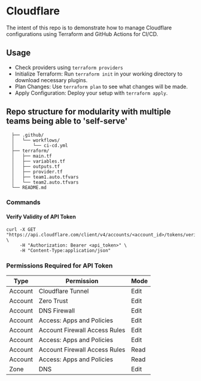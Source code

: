 # Cloudflare
The intent of this repo is to demonstrate how to manage Cloudflare configurations using Terraform and GitHub Actions for CI/CD.

## Usage
- Check providers using `terraform providers` 
- Initialize Terraform: Run `terraform init` in your working directory to download necessary plugins.
- Plan Changes: Use `terraform plan` to see what changes will be made.
- Apply Configuration: Deploy your setup with `terraform apply`.

##  Repo structure for modularity with multiple teams being able to 'self-serve'
```
  ├── .github/
  │   └── workflows/
  │       └── ci-cd.yml
  ├── terraform/
  │   ├── main.tf
  │   ├── variables.tf
  │   ├── outputs.tf
  │   ├── provider.tf
  │   ├── team1.auto.tfvars
  │   └── team2.auto.tfvars
  └── README.md
```

### Commands

#### Verify Validity of API Token
```
curl -X GET "https://api.cloudflare.com/client/v4/accounts/<account_id>/tokens/verify" \
     -H "Authorization: Bearer <api_token>" \
     -H "Content-Type:application/json"

```

### Permissions Required for API Token

| Type | Permission | Mode | 
| ----| ------| ----|
Account  | Cloudflare Tunnel | Edit |
Account  | Zero Trust   | Edit |
Account  | DNS Firewall | Edit |
Account  | Access: Apps and Policies | Edit |
Account  | Account Firewall Access Rules | Edit |
Account  | Access: Apps and Policies | Edit | 
Account  | Account Firewall Access Rules | Read |
Account  | Access: Apps and Policies | Read | 
Zone     | DNS  | Edit |
